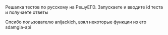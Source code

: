 Решалка тестов по русскому на РешуЕГЭ. 
Запускаете и вводите id теста и получаете ответы


Спсибо пользователю anijackich, взял некоторые функции из его sdamgia-api
